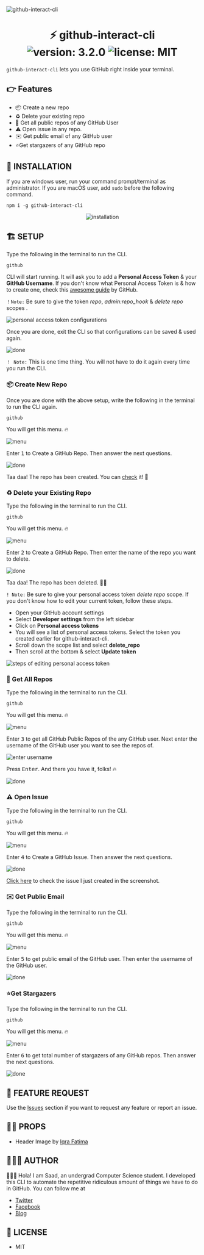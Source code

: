 ![github-interact-cli](https://i.imgur.com/m46Grpf.jpg)

<div align="center">
	<h1>⚡️ github-interact-cli<br>
	<img alt="version: 3.2.0" src="https://img.shields.io/badge/version-v3.2.0-green">
	<img alt="license: MIT" src="https://img.shields.io/badge/license-MIT-green">
	</h1>
</div>

`github-interact-cli` lets you use GitHub right inside your terminal.

## 👉 Features

- 📦 Create a new repo
- ♻️ Delete your existing repo
- 🚀 Get all public repos of any GitHub User
- ⚠️ Open issue in any repo.
- ✉️ Get public email of any GitHub user
- ⭐️Get stargazers of any GitHub repo

## 🎩 INSTALLATION

If you are windows user, run your command prompt/terminal as administrator. If you are macOS user, add `sudo` before the following command.

```
npm i -g github-interact-cli
```

<div align="center">
	<img alt="installation" src="https://i.imgur.com/ClFFvhH.gif">
</div>

## 🏗 SETUP

Type the following in the terminal to run the CLI.

```
github
```

CLI will start running. It will ask you to add a **Personal Access Token** & your **GitHub Username**. If you don't know what Personal Access Token is & how to create one, check this [awesome guide](https://help.github.com/en/github/authenticating-to-github/creating-a-personal-access-token-for-the-command-line) by GitHub.

`！Note:` Be sure to give the token _repo_, _admin:repo_hook_ & _delete repo_ scopes .

<img alt="personal access token configurations" src="https://i.imgur.com/E30KXz8.png">

Once you are done, exit the CLI so that configurations can be saved & used again.

<img alt="done" src="https://i.imgur.com/fVdgewD.png">

`！ Note:` This is one time thing. You will not have to do it again every time you run the CLI.

### 📦 Create New Repo

Once you are done with the above setup, write the following in the terminal to run the CLI again.

```
github
```

You will get this menu. 🔥

<img alt="menu" src="https://i.imgur.com/ccwTAbs.png">

Enter <kbd>1</kbd> to Create a GitHub Repo. Then answer the next questions.

<img alt="done" src="https://i.imgur.com/bRPNnat.png">

Taa daa! The repo has been created. You can [check](https://github.com/msaaddev/git-test-repo) it! 🥂

### ♻️ Delete your Existing Repo

Type the following in the terminal to run the CLI.

```
github
```

You will get this menu. 🔥

<img alt="menu" src="https://i.imgur.com/ccwTAbs.png">

Enter <kbd>2</kbd> to Create a GitHub Repo. Then enter the name of the repo you want to delete.

<img alt="done" src="https://i.imgur.com/fdpmK2O.png">

Taa daa! The repo has been deleted. 🙌🏻

`! Note:` Be sure to give your personal access token _delete repo_ scope. If you don't know how to edit your current token, follow these steps.

- Open your GitHub account settings
- Select **Developer settings** from the left sidebar
- Click on **Personal access tokens**
- You will see a list of personal access tokens. Select the token you created earlier for github-interact-cli.
- Scroll down the scope list and select **delete_repo**
- Then scroll at the bottom & select **Update token**


<img alt="steps of editing personal access token" src="https://i.imgur.com/2s3lOJV.gif">

### 🚀 Get All Repos

Type the following in the terminal to run the CLI.

```
github
```

You will get this menu. 🔥

<img alt="menu" src="https://i.imgur.com/ccwTAbs.png">

Enter <kbd>3</kbd> to get all GitHub Public Repos of the any GitHub user. Next enter the username of the GitHub user you want to see the repos of.

<img alt="enter username" src="https://i.imgur.com/K0eW1yR.png">

Press <kbd>Enter</kbd>. And there you have it, folks! 🔥

<img alt="done" src="https://i.imgur.com/kID3qMm.png">

### ⚠️ Open Issue

Type the following in the terminal to run the CLI.

```
github
```

You will get this menu. 🔥

<img alt="menu" src="https://i.imgur.com/ccwTAbs.png">

Enter <kbd>4</kbd> to Create a GitHub Issue. Then answer the next questions.

<img alt="done" src="https://i.imgur.com/bAp9IK5.png">

[Click here](https://github.com/msaaddev/vidly/issues/9) to check the issue I just created in the screenshot.

### ✉️ Get Public Email

Type the following in the terminal to run the CLI.

```
github
```

You will get this menu. 🔥

<img alt="menu" src="https://i.imgur.com/ccwTAbs.png">

Enter <kbd>5</kbd> to get public email of the GitHub user. Then enter the username of the GitHub user.

<img alt="done" src="https://i.imgur.com/huGK5nv.png">

### ⭐️Get Stargazers

Type the following in the terminal to run the CLI.

```
github
```

You will get this menu. 🔥

<img alt="menu" src="https://i.imgur.com/ccwTAbs.png">

Enter <kbd>6</kbd> to get total number of stargazers of any GitHub repos. Then answer the next questions.

<img alt="done" src="https://i.imgur.com/TynjyHI.png">

## 🚀 FEATURE REQUEST

Use the [Issues](https://github.com/msaaddev/github-interact-cli/issues) section if you want to request any feature or report an issue.

## 🙌🏻 PROPS

- Header Image by [Iqra Fatima](https://github.com/iqrafatimame)

## 👨🏻‍💻 AUTHOR

🙋🏻‍♂️ Hola! I am Saad, an undergrad Computer Science student. I developed this CLI to automate the repetitive ridiculous amount of things we have to do in GitHub. You can follow me at

- [Twitter](https://twitter.com/msaaddev)
- [Facebook](https://www.facebook.com/msaaddev)
- [Blog](https://msaad.dev)

## 🔑 LICENSE

- MIT
